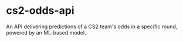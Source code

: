 # cs2-odds-api
An API delivering predictions of a CS2 team's odds in a specific round, powered by an ML-based model.
